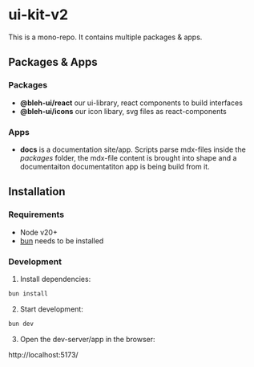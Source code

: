 # ui-kit-v2

This is a mono-repo. It contains multiple packages & apps.

## Packages & Apps

### Packages

- **@bleh-ui/react** our ui-library, react components to build interfaces
- **@bleh-ui/icons** our icon libary, svg files as react-components

### Apps

- **docs** is a documentation site/app. Scripts parse mdx-files inside the _packages_ folder, the mdx-file content is brought into shape and a documentaiton
  documentatiton app is being build from it.

## Installation

### Requirements

- Node v20+
- [bun](https://bun.sh/) needs to be installed

### Development

1. Install dependencies:

```bash
bun install
```

2. Start development:

```bash
bun dev
```
3. Open the dev-server/app in the browser:

http://localhost:5173/
